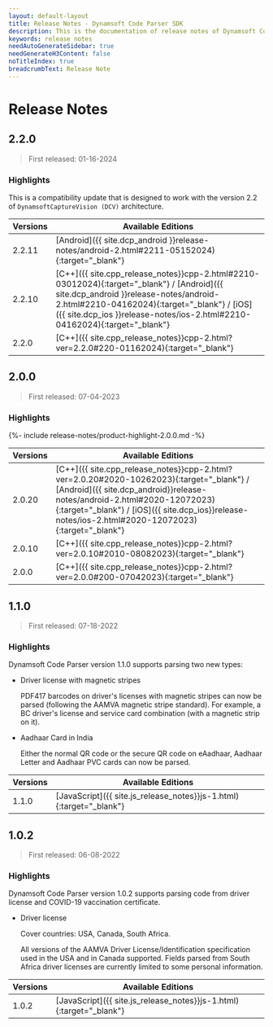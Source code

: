 ```yaml
---
layout: default-layout
title: Release Notes - Dynamsoft Code Parser SDK 
description: This is the documentation of release notes of Dynamsoft Code Parser SDK.
keywords: release notes
needAutoGenerateSidebar: true
needGenerateH3Content: false
noTitleIndex: true
breadcrumbText: Release Note
---
```


# Release Notes

## 2.2.0

 > First released: 01-16-2024

### Highlights

This is a compatibility update that is designed to work with the version 2.2 of `DynamsoftCaptureVision (DCV)` architecture.

| Versions | Available Editions                                                                      |
| -------- | --------------------------------------------------------------------------------------- |
| 2.2.11   | [Android]({{ site.dcp_android }}release-notes/android-2.html#2211-05152024){:target="_blank"} |
| 2.2.10   | [C++]({{ site.cpp_release_notes}}cpp-2.html#2210-03012024){:target="_blank"} / [Android]({{ site.dcp_android }}release-notes/android-2.html#2210-04162024){:target="_blank"} / [iOS]({{ site.dcp_ios }}release-notes/ios-2.html#2210-04162024){:target="_blank"} |
| 2.2.0   | [C++]({{ site.cpp_release_notes}}cpp-2.html?ver=2.2.0#220-01162024){:target="_blank"} |

## 2.0.0

 > First released: 07-04-2023

### Highlights

{%- include release-notes/product-highlight-2.0.0.md -%}

| Versions | Available Editions                                                                      |
| -------- | --------------------------------------------------------------------------------------- |
| 2.0.20   | [C++]({{ site.cpp_release_notes}}cpp-2.html?ver=2.0.20#2020-10262023){:target="_blank"} / [Android]({{ site.dcp_android}}release-notes/android-2.html#2020-12072023){:target="_blank"} / [iOS]({{ site.dcp_ios}}release-notes/ios-2.html#2020-12072023){:target="_blank"} |
| 2.0.10   | [C++]({{ site.cpp_release_notes}}cpp-2.html?ver=2.0.10#2010-08082023){:target="_blank"} |
| 2.0.0    | [C++]({{ site.cpp_release_notes}}cpp-2.html?ver=2.0.0#200-07042023){:target="_blank"}   |

## 1.1.0

 > First released: 07-18-2022

### Highlights

Dynamsoft Code Parser version 1.1.0 supports parsing two new types:

* Driver license with magnetic stripes 

    PDF417 barcodes on driver's licenses with magnetic stripes can now be parsed (following the AAMVA magnetic stripe standard). For example, a BC driver's license and service card combination (with a magnetic strip on it).

* Aadhaar Card in India

    Either the normal QR code or the secure QR code on eAadhaar, Aadhaar Letter and Aadhaar PVC cards can now be parsed.

| Versions | Available Editions                                                  |
| -------- | ------------------------------------------------------------------- |
| 1.1.0    | [JavaScript]({{ site.js_release_notes}}js-1.html){:target="_blank"} |

## 1.0.2

 > First released: 06-08-2022

### Highlights

Dynamsoft Code Parser version 1.0.2 supports parsing code from driver license and COVID-19 vaccination certificate.

* Driver license

    Cover countries: USA, Canada, South Africa.

    All versions of the AAMVA Driver License/Identification specification used in the USA and in Canada supported. Fields parsed from South Africa driver licenses are currently limited to some personal information.

| Versions | Available Editions                                                  |
| -------- | ------------------------------------------------------------------- |
| 1.0.2    | [JavaScript]({{ site.js_release_notes}}js-1.html){:target="_blank"} |
